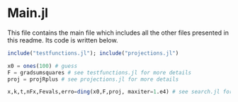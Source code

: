 # Main.jl
This file contains the main file which includes all the other files presented in this readme. Its code is written below.

```julia
include("testfunctions.jl"); include("projections.jl")

x0 = ones(100) # guess
F = gradsumsquares # see testfunctions.jl for more details
proj = projRplus # see projections.jl for more details

x,k,t,nFx,Fevals,erro=ding(x0,F,proj, maxiter=1.e4) # see search.jl for more details
```
